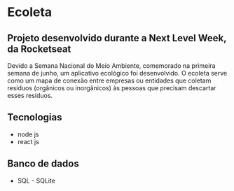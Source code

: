 # Ecoleta

## Projeto desenvolvido durante a Next Level Week, da Rocketseat
Devido a Semana Nacional do Meio Ambiente, comemorado na primeira semana de junho, um aplicativo ecológico foi desenvolvido. O ecoleta serve como um mapa de conexão entre empresas ou entidades que coletam resíduos (orgânicos ou inorgânicos) às pessoas que precisam descartar esses resíduos.

## Tecnologias
 * node js
 * react js

## Banco de dados
 * SQL - SQLite